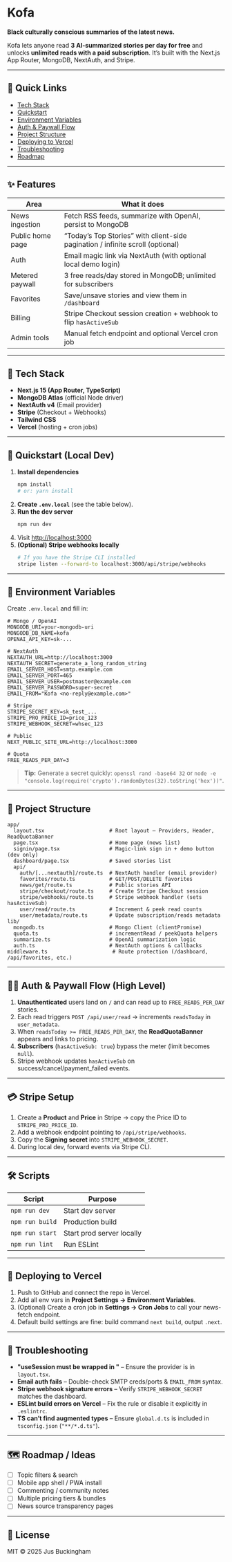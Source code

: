 # Kofa

**Black culturally conscious summaries of the latest news.**

Kofa lets anyone read **3 AI‑summarized stories per day for free** and unlocks **unlimited reads with a paid subscription**. It’s built with the Next.js App Router, MongoDB, NextAuth, and Stripe.

---

## 🔗 Quick Links
- [Tech Stack](#-tech-stack)
- [Quickstart](#-quickstart-local-dev)
- [Environment Variables](#-environment-variables)
- [Auth & Paywall Flow](#-auth--paywall-flow-high-level)
- [Project Structure](#-project-structure)
- [Deploying to Vercel](#-deploying-to-vercel)
- [Troubleshooting](#-troubleshooting)
- [Roadmap](#-roadmap--ideas)

---

## ✨ Features

| Area | What it does |
|------|---------------|
| News ingestion | Fetch RSS feeds, summarize with OpenAI, persist to MongoDB |
| Public home page | “Today’s Top Stories” with client-side pagination / infinite scroll (optional) |
| Auth | Email magic link via NextAuth (with optional local demo login) |
| Metered paywall | 3 free reads/day stored in MongoDB; unlimited for subscribers |
| Favorites | Save/unsave stories and view them in `/dashboard` |
| Billing | Stripe Checkout session creation + webhook to flip `hasActiveSub` |
| Admin tools | Manual fetch endpoint and optional Vercel cron job |

---

## 🧱 Tech Stack

- **Next.js 15 (App Router, TypeScript)**
- **MongoDB Atlas** (official Node driver)
- **NextAuth v4** (Email provider)
- **Stripe** (Checkout + Webhooks)
- **Tailwind CSS**
- **Vercel** (hosting + cron jobs)

---

## 🚀 Quickstart (Local Dev)

1. **Install dependencies**
   ```bash
   npm install
   # or: yarn install
   ```
2. **Create `.env.local`** (see the table below).
3. **Run the dev server**
   ```bash
   npm run dev
   ```
4. Visit <http://localhost:3000>
5. **(Optional) Stripe webhooks locally**
   ```bash
   # If you have the Stripe CLI installed
   stripe listen --forward-to localhost:3000/api/stripe/webhooks
   ```

---

## 🔐 Environment Variables

Create `.env.local` and fill in:

```env
# Mongo / OpenAI
MONGODB_URI=your-mongodb-uri
MONGODB_DB_NAME=kofa
OPENAI_API_KEY=sk-...

# NextAuth
NEXTAUTH_URL=http://localhost:3000
NEXTAUTH_SECRET=generate_a_long_random_string
EMAIL_SERVER_HOST=smtp.example.com
EMAIL_SERVER_PORT=465
EMAIL_SERVER_USER=postmaster@example.com
EMAIL_SERVER_PASSWORD=super-secret
EMAIL_FROM="Kofa <no-reply@example.com>"

# Stripe
STRIPE_SECRET_KEY=sk_test_...
STRIPE_PRO_PRICE_ID=price_123
STRIPE_WEBHOOK_SECRET=whsec_123

# Public
NEXT_PUBLIC_SITE_URL=http://localhost:3000

# Quota
FREE_READS_PER_DAY=3
```

> **Tip:** Generate a secret quickly: `openssl rand -base64 32` or `node -e "console.log(require('crypto').randomBytes(32).toString('hex'))"`.

---

## 🧭 Project Structure

```
app/
  layout.tsx                     # Root layout – Providers, Header, ReadQuotaBanner
  page.tsx                       # Home page (news list)
  signin/page.tsx                # Magic-link sign in + demo button (dev only)
  dashboard/page.tsx             # Saved stories list
  api/
    auth/[...nextauth]/route.ts  # NextAuth handler (email provider)
    favorites/route.ts           # GET/POST/DELETE favorites
    news/get/route.ts            # Public stories API
    stripe/checkout/route.ts     # Create Stripe Checkout session
    stripe/webhooks/route.ts     # Stripe webhook handler (sets hasActiveSub)
    user/read/route.ts           # Increment & peek read counts
    user/metadata/route.ts       # Update subscription/reads metadata
lib/
  mongodb.ts                     # Mongo Client (clientPromise)
  quota.ts                       # incrementRead / peekQuota helpers
  summarize.ts                   # OpenAI summarization logic
  auth.ts                        # NextAuth options & callbacks
middleware.ts                     # Route protection (/dashboard, /api/favorites, etc.)
```

---

## 🧑‍💻 Auth & Paywall Flow (High Level)

1. **Unauthenticated** users land on `/` and can read up to `FREE_READS_PER_DAY` stories.
2. Each read triggers `POST /api/user/read` → increments `readsToday` in `user_metadata`.
3. When `readsToday >= FREE_READS_PER_DAY`, the **ReadQuotaBanner** appears and links to pricing.
4. **Subscribers** (`hasActiveSub: true`) bypass the meter (limit becomes `null`).
5. Stripe webhook updates `hasActiveSub` on success/cancel/payment_failed events.

---

## 💳 Stripe Setup

1. Create a **Product** and **Price** in Stripe → copy the Price ID to `STRIPE_PRO_PRICE_ID`.
2. Add a webhook endpoint pointing to `/api/stripe/webhooks`.
3. Copy the **Signing secret** into `STRIPE_WEBHOOK_SECRET`.
4. During local dev, forward events via Stripe CLI.

---

## 🛠 Scripts

| Script             | Purpose                     |
|--------------------|-----------------------------|
| `npm run dev`      | Start dev server            |
| `npm run build`    | Production build            |
| `npm run start`    | Start prod server locally   |
| `npm run lint`     | Run ESLint                  |

---

## 🚢 Deploying to Vercel

1. Push to GitHub and connect the repo in Vercel.
2. Add all env vars in **Project Settings → Environment Variables**.
3. (Optional) Create a cron job in **Settings → Cron Jobs** to call your news-fetch endpoint.
4. Default build settings are fine: build command `next build`, output `.next`.

---

## 🧰 Troubleshooting

- **"useSession must be wrapped in <SessionProvider />"** – Ensure the provider is in `layout.tsx`.
- **Email auth fails** – Double-check SMTP creds/ports & `EMAIL_FROM` syntax.
- **Stripe webhook signature errors** – Verify `STRIPE_WEBHOOK_SECRET` matches the dashboard.
- **ESLint build errors on Vercel** – Fix the rule or disable it explicitly in `.eslintrc`.
- **TS can’t find augmented types** – Ensure `global.d.ts` is included in `tsconfig.json` (`"**/*.d.ts"`).

---

## 🗺 Roadmap / Ideas

- [ ] Topic filters & search
- [ ] Mobile app shell / PWA install
- [ ] Commenting / community notes
- [ ] Multiple pricing tiers & bundles
- [ ] News source transparency pages

---

## 📄 License

MIT © 2025 Jus Buckingham

